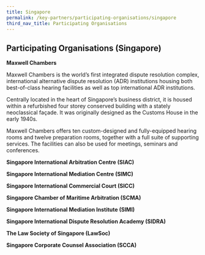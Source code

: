 ```yaml
---
title: Singapore
permalink: /key-partners/participating-organisations/singapore
third_nav_title: Participating Organisations
---
```


## Participating Organisations (Singapore)
**Maxwell Chambers** <br>

Maxwell Chambers is the world’s first integrated dispute resolution complex, international alternative dispute resolution (ADR) institutions housing both best-of-class hearing facilities as well as top international ADR institutions. 

Centrally located in the heart of Singapore’s business district, it is housed within a refurbished four storey conserved building with a stately neoclassical façade. It was originally designed as the Customs House in the early 1940s. 

Maxwell Chambers offers ten custom-designed and fully-equipped hearing rooms and twelve preparation rooms, together with a full suite of supporting services. The facilities can also be used for meetings, seminars and conferences.

**Singapore International Arbitration Centre (SIAC)** <br>



**Singapore International Mediation Centre (SIMC)** <br>



**Singapore International Commercial Court (SICC)** <br>



**Singapore Chamber of Maritime Arbitration (SCMA)** <br>



**Singapore International Mediation Institute (SIMI)** <br>



**Singapore International Dispute Resolution Academy (SIDRA)** <br>



**The Law Society of Singapore (LawSoc)** <br>



**Singapore Corporate Counsel Association (SCCA)** <br>
